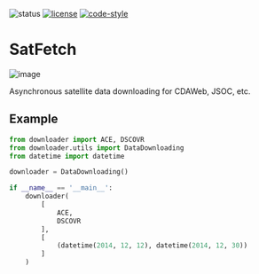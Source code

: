 ![status](https://img.shields.io/badge/status-beta-red.svg)
[![license](https://img.shields.io/badge/License-MIT-yellow.svg)](https://opensource.org/licenses/MIT)
[![code-style](https://img.shields.io/badge/code%20style-black-000000.svg)](https://github.com/psf/black)

# SatFetch

![image](https://github.com/Jorgedavyd/SatFetch/raw/docs/source/logo.png)

Asynchronous satellite data downloading for CDAWeb, JSOC, etc.

## Example
```python 
from downloader import ACE, DSCOVR
from downloader.utils import DataDownloading
from datetime import datetime

downloader = DataDownloading()

if __name__ == '__main__':
    downloader(
        [
            ACE,
            DSCOVR
        ],
        [
            (datetime(2014, 12, 12), datetime(2014, 12, 30))
        ]
    )

```